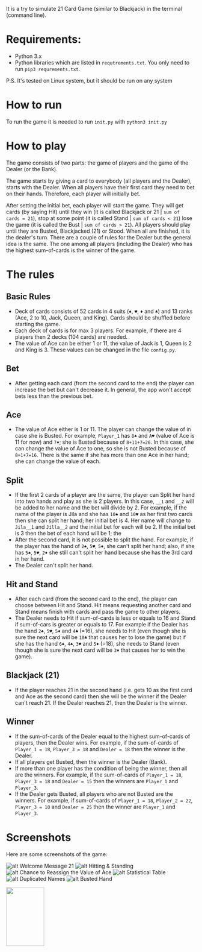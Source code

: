 It is a try to simulate 21 Card Game (similar to Blackjack) in the terminal (command line).

# Requirements:
- Python 3.x
- Python libraries which are listed in `requtrements.txt`. You only need to run `pip3 requrements.txt`.

P.S.
It's tested on Linux system, but it should be run on any system

# How to run
To run the game it is needed to run `init.py` with `python3 init.py`

# How to play
The game consists of two parts: the game of players and the game of the Dealer (or the Bank).

The game starts by giving a card to everybody (all players and the Dealer), starts with the Dealer. When all players have their first card they need to bet on their hands. Therefore, each player will initially bet.

After setting the initial bet, each player will start the game. They will get cards (by saying Hit) until they win (it is called Blackjack or 21 | `sum of cards = 21`), stop at some point (it is called Stand | `sum of cards < 21`) lose the game (it is called the Bust | `sum of cards > 21`). All players should play until they are Busted, Blackjacked (21) or Stood. When all are finished, it is the dealer's turn. There are a couple of rules for the Dealer but the general idea is the same. The one among all players (including the Dealer) who has the highest sum-of-cards is the winner of the game.

# The rules

## Basic Rules
- Deck of cards consists of 52 cards in 4 suits (`♠`, `♥`, `♦` and `♣`) and 13 ranks (Ace, 2 to 10, Jack, Queen, and King). Cards should be shuffled before starting the game.
- Each deck of cards is for max 3 players. For example, if there are 4 players then 2 decks (104 cards) are needed.
- The value of Ace can be either 1 or 11, the value of Jack is 1, Queen is 2 and King is 3. These values can be changed in the file `config.py`.
## Bet
- After getting each card (from the second card to the end) the player can increase the bet but can't decrease it. In general, the app won't accept bets less than the previous bet.
## Ace
- The value of Ace either is 1 or 11. The player can change the value of in case she is Busted. For example, `Player_1` has `8♠` and `A♥` (value of Ace is 11 for now) and `7♦`; she is Busted because of `8+11+7=26`. In this case, she can change the value of Ace to one, so she is not Busted because of `8+1+7=16`. There is the same if she has more than one Ace in her hand; she can change the value of each.
## Split
- If the first 2 cards of a player are the same, the player can Split her hand into two hands and play as she is 2 players. In this case, `__1` and `__2` will be added to her name and the bet will divide by 2. For example, if the name of the player is Jila and she has `10♠` and `10♥` as her first two cards then she can split her hand; her initial bet is 4. Her name will change to `Jila__1` and `Jilla__2` and the initial bet for each will be 2. If the initial bet is 3 then the bet of each hand will be 1; the 
- After the second card, it is not possible to split the hand. For example, if the player has the hand of `2♠`, `5♥`, `5♦`, she can't split her hand; also, if she has `5♠`, `5♥`, `2♦` she still can't split her hand because she has the 3rd card in her hand.
- The Dealer can't split her hand.
## Hit and Stand
- After each card (from the second card to the end), the player can choose between Hit and Stand. Hit means requesting another card and Stand means finish with cards and pass the game to other players.
- The Dealer needs to Hit if sum-of-cards is less or equals to 16 and Stand if sum-of-cars is greater or equals to 17. For example if the Dealer has the hand `2♠`, `5♥`, `5♦` and `4♣` (=16), she needs to Hit (even though she is sure the next card will be `10♣` that causes her to lose the game) but if she has the hand `6♠`, `4♠`, `3♥` and `5♦` (=18), she needs to Stand (even though she is sure the next card will be `3♦` that causes her to win the game).
## Blackjack (21)
- If the player reaches 21 in the second hand (i.e. gets 10 as the first card and Ace as the second card) then she will be the winner if the Dealer can't reach 21. If the Dealer reaches 21, then the Dealer is the winner.
## Winner
- If the sum-of-cards of the Dealer equal to the highest sum-of-cards of players, then the Dealer wins. For example, if the sum-of-cards of `Player_1 = 18`, `Player_3 = 18` and `Dealer = 18` then the winner is the Dealer.
- If all players get Busted, then the winner is the Dealer (Bank).
- If more than one player has the condition of being the winner, then all are the winners. For example, if the sum-of-cards of `Player_1 = 18`, `Player_3 = 18` and `Dealer = 15` then the winners are `Player_1` and `Player_3`.
- If the Dealer gets Busted, all players who are not Busted are the winners. For example, if sum-of-cards of `Player_1 = 18`, `Player_2 = 22`, `Player_3 = 10` and `Dealer = 25` then the winner are `Player_1` and `Player_3`.

# Screenshots
Here are some screenshots of the game:<br>

![alt Welcome Message 21](https://raw.githubusercontent.com/namnamir/21-Card-Game/master/screenshots/Screenshot1.png)
![alt Hitting & Standing](https://raw.githubusercontent.com/namnamir/21-Card-Game/master/screenshots/Screenshot2.png)
![alt Chance to Reassign the Value of Ace](https://raw.githubusercontent.com/namnamir/21-Card-Game/master/screenshots/Screenshot3.png)
![alt Statistical Table](https://raw.githubusercontent.com/namnamir/21-Card-Game/master/screenshots/Screenshot4.png)
![alt Duplicated Names](https://raw.githubusercontent.com/namnamir/21-Card-Game/master/screenshots/Screenshot5.png)
![alt Busted Hand](https://raw.githubusercontent.com/namnamir/21-Card-Game/master/screenshots/Screenshot6.png)

<style>
  @keyframes slidy {
0% { left: 0%; }
20% { left: 0%; }
25% { left: -100%; }
45% { left: -100%; }
50% { left: -200%; }
70% { left: -200%; }
75% { left: -300%; }
95% { left: -300%; }
100% { left: -400%; }
}

body { margin: 0; } 
div#slider { overflow: hidden; }
div#slider figure img { width: 20%; float: left; }
div#slider figure { 
  position: relative;
  width: 500%;
  margin: 0;
  left: 0;
  text-align: left;
  font-size: 0;
  animation: 30s slidy infinite; 
}
</style>
<base href="https://s3-us-west-2.amazonaws.com/s.cdpn.io/4273/">
<div id="slider">
<figure>
<img src="https://raw.githubusercontent.com/namnamir/21-Card-Game/master/screenshots/Screenshot1.png" alt>
<img src="https://raw.githubusercontent.com/namnamir/21-Card-Game/master/screenshots/Screenshot2.png" alt>
<img src="ibiza.jpg" alt>
<img src="ankor-wat.jpg" alt>
<img src="austin-fireworks.jpg" alt>
</figure>
</div>
